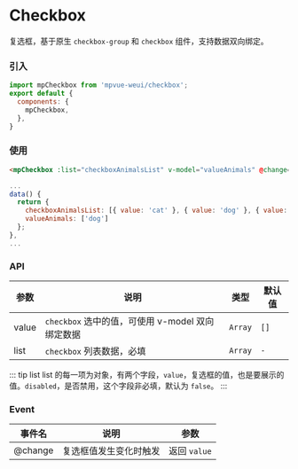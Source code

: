 # Checkbox

复选框，基于原生 `checkbox-group` 和 `checkbox` 组件，支持数据双向绑定。

<imgPreview imgUrl="/assets/checkbox.png"/>

### 引入

``` js
import mpCheckbox from 'mpvue-weui/checkbox';
export default {
  components: {
    mpCheckbox,
  },
}
```

### 使用

``` html
<mpCheckbox :list="checkboxAnimalsList" v-model="valueAnimals" @change="checkboxChange"></mpCheckbox>
```

``` js
...
data() {
  return {
    checkboxAnimalsList: [{ value: 'cat' }, { value: 'dog' }, { value: 'rabbit', disabled: true }],
    valueAnimals: ['dog']
  };
},
...
```

### API

| 参数 | 说明 | 类型 | 默认值 |
|-----------|-----------|-----------|-------------|
| value | `checkbox` 选中的值，可使用 v-model 双向绑定数据 | `Array` | `[]` |
| list | `checkbox` 列表数据，必填 | `Array` | `-` |

::: tip list
list 的每一项为对象，有两个字段，`value`，复选框的值，也是要展示的值。`disabled`，是否禁用，这个字段非必填，默认为 `false`。
:::

### Event

| 事件名 | 说明 | 参数 |
|-----------|-----------|-----------|
| @change| 复选框值发生变化时触发 | 返回 `value` |